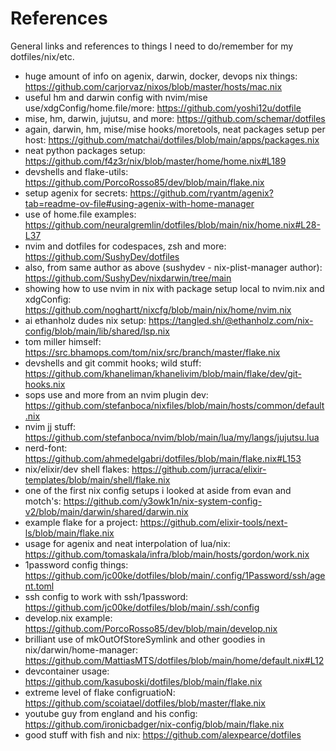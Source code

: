 # References

General links and references to things I need to do/remember for my dotfiles/nix/etc.

- huge amount of info on agenix, darwin, docker, devops nix things: https://github.com/carjorvaz/nixos/blob/master/hosts/mac.nix
- useful hm and darwin config with nvim/mise use/xdgConfig/home.file/more: https://github.com/yoshi12u/dotfile
- mise, hm, darwin, jujutsu, and more: https://github.com/schemar/dotfiles
- again, darwin, hm, mise/mise hooks/moretools, neat packages setup per host: https://github.com/matchai/dotfiles/blob/main/apps/packages.nix
- neat python packages setup: https://github.com/f4z3r/nix/blob/master/home/home.nix#L189
- devshells and flake-utils: https://github.com/PorcoRosso85/dev/blob/main/flake.nix
- setup agenix for secrets: https://github.com/ryantm/agenix?tab=readme-ov-file#using-agenix-with-home-manager
- use of home.file examples: https://github.com/neuralgremlin/dotfiles/blob/main/nix/home.nix#L28-L37
- nvim and dotfiles for codespaces, zsh and more: https://github.com/SushyDev/dotfiles
- also, from same author as above (sushydev - nix-plist-manager author): https://github.com/SushyDev/nixdarwin/tree/main
- showing how to use nvim in nix with package setup local to nvim.nix and xdgConfig: https://github.com/noghartt/nixcfg/blob/main/nix/home/nvim.nix
- ai ethanholz dudes nix setup: https://tangled.sh/@ethanholz.com/nix-config/blob/main/lib/shared/lsp.nix
- tom miller himself: https://src.bhamops.com/tom/nix/src/branch/master/flake.nix
- devshells and git commit hooks; wild stuff: https://github.com/khaneliman/khanelivim/blob/main/flake/dev/git-hooks.nix
- sops use and more from an nvim plugin dev: https://github.com/stefanboca/nixfiles/blob/main/hosts/common/default.nix
- nvim jj stuff: https://github.com/stefanboca/nvim/blob/main/lua/my/langs/jujutsu.lua
- nerd-font: https://github.com/ahmedelgabri/dotfiles/blob/main/flake.nix#L153
- nix/elixir/dev shell flakes: https://github.com/jurraca/elixir-templates/blob/main/shell/flake.nix
- one of the first nix config setups i looked at aside from evan and motch's: https://github.com/y3owk1n/nix-system-config-v2/blob/main/darwin/shared/darwin.nix
- example flake for a project: https://github.com/elixir-tools/next-ls/blob/main/flake.nix
- usage for agenix and neat interpolation of lua/nix: https://github.com/tomaskala/infra/blob/main/hosts/gordon/work.nix
- 1password config things: https://github.com/jc00ke/dotfiles/blob/main/.config/1Password/ssh/agent.toml
- ssh config to work with ssh/1password: https://github.com/jc00ke/dotfiles/blob/main/.ssh/config
- develop.nix example: https://github.com/PorcoRosso85/dev/blob/main/develop.nix
- brilliant use of mkOutOfStoreSymlink and other goodies in nix/darwin/home-manager: https://github.com/MattiasMTS/dotfiles/blob/main/home/default.nix#L12
- devcontainer usage: https://github.com/kasuboski/dotfiles/blob/main/flake.nix
- extreme level of flake configruatioN: https://github.com/scoiatael/dotfiles/blob/master/flake.nix
- youtube guy from england and his config: https://github.com/ironicbadger/nix-config/blob/main/flake.nix
- good stuff with fish and nix: https://github.com/alexpearce/dotfiles
